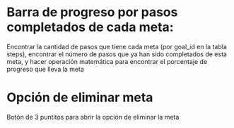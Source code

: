 # Barra de progreso por pasos completados de cada meta:
Encontrar la cantidad de pasos que tiene cada meta (por goal_id en la tabla steps), encontrar el número de pasos que ya han sido completados de esta meta, y hacer operación matemática para encontrar el porcentaje de progreso que lleva la meta

# Opción de eliminar meta
Botón de 3 puntitos para abrir la opción de eliminar la meta
